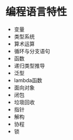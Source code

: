 # 编程语言特性

- 变量
- 类型系统
- 算术运算
- 循环与分支语句
- 函数
- 递归类型推导
- 泛型
- lambda函数
- 面向对象
- 闭包
- 垃圾回收
- 指针
- 解构
- 协程
- 锁